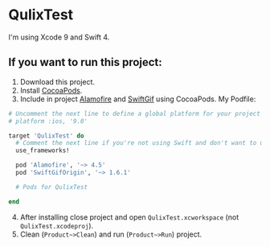 # QulixTest
I'm using Xcode 9 and Swift 4.
## If you want to run this project:
1. Download this project.
2. Install [CocoaPods](https://cocoapods.org).
3. Include in project [Alamofire](https://github.com/Alamofire/Alamofire) and [SwiftGif](https://github.com/bahlo/SwiftGif) using CocoaPods. My Podfile:
```ruby
# Uncomment the next line to define a global platform for your project
# platform :ios, '9.0'

target 'QulixTest' do
  # Comment the next line if you're not using Swift and don't want to use dynamic frameworks
  use_frameworks!

  pod 'Alamofire', '~> 4.5'
  pod 'SwiftGifOrigin', '~> 1.6.1'

  # Pods for QulixTest

end
```
4. After installing close project and open ```QulixTest.xcworkspace``` (not ```QulixTest.xcodeproj```).
5. Clean (```Product~>Clean```) and run (```Product~>Run```) project.
